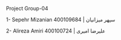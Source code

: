 Project Group-04

1- Sepehr Mizanian 400109684 | سپهر میزانیان

2- Alireza Amiri 400100724 | علیرضا امیری
